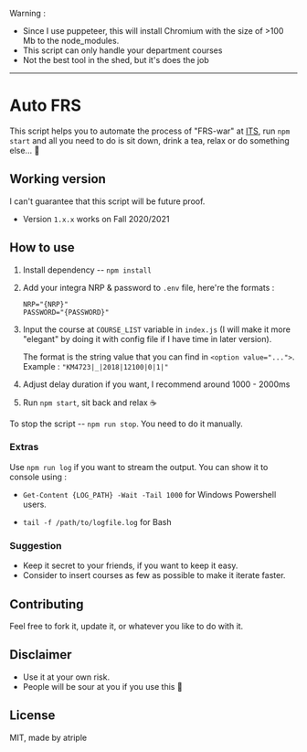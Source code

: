 Warning :

- Since I use puppeteer, this will install Chromium with the size of >100 Mb to the node_modules.
- This script can only handle your department courses
- Not the best tool in the shed, but it's does the job

---

# Auto FRS

This script helps you to automate the process of "FRS-war" at [ITS](https://www.its.ac.id/), run `npm start` and all you need to do is sit down, drink a tea, relax or do something else... 🍵

## Working version

I can't guarantee that this script will be future proof.

- Version `1.x.x` works on Fall 2020/2021

## How to use

1. Install dependency -- `npm install`
2. Add your integra NRP & password to `.env` file, here're the formats :

   ```
   NRP="{NRP}"
   PASSWORD="{PASSWORD}"
   ```

3. Input the course at `COURSE_LIST` variable in `index.js` (I will make it more "elegant" by doing it with config file if I have time in later version).

   The format is the string value that you can find in `<option value="...">`. Example : `"KM4723|_|2018|12100|0|1|"`

4. Adjust delay duration if you want, I recommend around 1000 - 2000ms

5. Run `npm start`, sit back and relax ☕

To stop the script -- `npm run stop`. You need to do it manually.

### Extras

Use `npm run log` if you want to stream the output. You can show it to console using :

- `Get-Content {LOG_PATH} -Wait -Tail 1000` for Windows Powershell users.

- `tail -f /path/to/logfile.log` for Bash

### Suggestion

- Keep it secret to your friends, if you want to keep it easy.
- Consider to insert courses as few as possible to make it iterate faster.

## Contributing

Feel free to fork it, update it, or whatever you like to do with it.

## Disclaimer

- Use it at your own risk.
- People will be sour at you if you use this 🤖

## License

MIT, made by atriple
